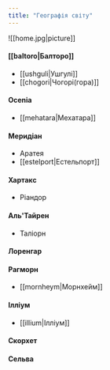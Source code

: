 ```yaml
---
title: "Географія світу"
---
```

![[home.jpg|picture]]
#### [[baltoro|Балторо]]
- [[ushguli|Ушгулі]]
- [[chogori|Чогорі(гора)]]

#### Ocenia
- [[mehatara|Мехатара]]

#### Меридіан
- Аратея
- [[estelport|Естельпорт]]

#### Хартакс
- Ріандор

#### Аль'Тайрен
- Таліорн 

#### Лоренгар

#### Рагморн
- [[mornheym|Морнхейм]]

#### Ілліум
- [[illium|Ілліум]]

#### Скорхет

#### Сельва
